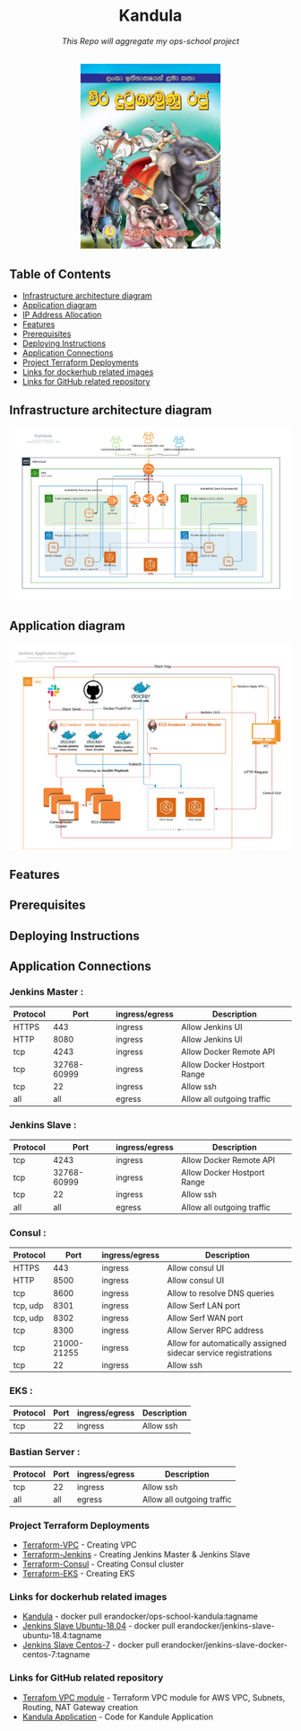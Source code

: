 <h1 align="center">Kandula</h1>
<h6 align="center">This Repo will aggregate my ops-school project</h6>

<p align="center"><img width="250px" src="./kandula.jpg"></p>

## Table of Contents

- [Infrastructure architecture diagram](#Infrastructure-architecture-diagram)
- [Application diagram](#Application-diagram)
- [IP Address Allocation](/network_address_design/network_adresses_design.md)
- [Features](#features)
- [Prerequisites](#prerequisites)
- [Deploying Instructions](#deploying-instructions)
- [Application Connections](#Application-Connections)
- [Project Terraform Deployments](#Project-Terraform-Deployments)
- [Links for dockerhub related images](#Links-for-dockerhub-related-images)
- [Links for GitHub related repository](#Links-for-GitHub-related-repository)

## Infrastructure architecture diagram
![architecture_diagram](./ops_school_project_architecture_diagram.png)

## Application diagram
![app_diagram](./ops_school-project_app_diagram.png)



## Features

## Prerequisites

## Deploying Instructions

## Application Connections

### Jenkins Master :
| Protocol | Port        | ingress/egress | Description                                                    |
| -------  | ----------- |--------------- | -------------------------------------------------------------- |
| HTTPS    | 443         | ingress        | Allow Jenkins UI                                               |
| HTTP     | 8080        | ingress        | Allow Jenkins UI                                               |
| tcp      | 4243        | ingress        | Allow Docker Remote API                                        |
| tcp      | 32768-60999 | ingress        | Allow Docker Hostport Range                                    |
| tcp      | 22          | ingress        | Allow ssh                                                      |
| all      | all         | egress         | Allow all outgoing traffic                                     |

### Jenkins Slave :
| Protocol | Port        | ingress/egress | Description                                                    |
| -------  | ----------- |--------------- | -------------------------------------------------------------- |
| tcp      | 4243        | ingress        | Allow Docker Remote API                                        |
| tcp      | 32768-60999 | ingress        | Allow Docker Hostport Range                                    |
| tcp      | 22          | ingress        | Allow ssh                                                      |
| all      | all         | egress         | Allow all outgoing traffic                                     |

### Consul :
| Protocol | Port        | ingress/egress | Description                                                    |
| -------  | ----------- |--------------- | -------------------------------------------------------------- |
| HTTPS    | 443         | ingress        | Allow consul  UI                                               |
| HTTP     | 8500        | ingress        | Allow consul  UI                                               |
| tcp      | 8600        | ingress        | Allow to resolve DNS queries                                   |
| tcp, udp | 8301        | ingress        | Allow Serf LAN port                                            |
| tcp, udp | 8302        | ingress        | Allow Serf WAN port                                            |
| tcp      | 8300        | ingress        | Allow Server RPC address                                       |
| tcp      | 21000-21255 | ingress        | Allow for automatically assigned sidecar service registrations |
| tcp      | 22          | ingress        | Allow ssh                                                      |

### EKS :
| Protocol | Port        | ingress/egress | Description                                                    |
| -------  | ----------- |--------------- | -------------------------------------------------------------- |
| tcp      | 22          | ingress        | Allow ssh                                                      |

### Bastian Server :
| Protocol | Port        | ingress/egress | Description                                                    |
| -------  | ----------- |--------------- | -------------------------------------------------------------- |
| tcp      | 22          | ingress        | Allow ssh                                                      |
| all      | all         | egress         | Allow all outgoing traffic                                     |

### Project Terraform Deployments 
- [Terraform-VPC](terraform_vpc) - Creating VPC
- [Terraform-Jenkins](terraform_jenkins) - Creating Jenkins Master & Jenkins Slave
- [Terraform-Consul](/terraform_consul) - Creating Consul cluster
- [Terraform-EKS](/terraform_eks) - Creating EKS


### Links for dockerhub related images
- [Kandula](https://hub.docker.com/repository/docker/erandocker/ops-school-kandula) - docker pull erandocker/ops-school-kandula:tagname
- [Jenkins Slave Ubuntu-18.04](https://hub.docker.com/repository/docker/erandocker/jenkins-slave-ubuntu-18.4) - docker pull erandocker/jenkins-slave-ubuntu-18.4:tagname
- [Jenkins Slave Centos-7](https://hub.docker.com/repository/docker/erandocker/jenkins-slave-docker-centos-7) - docker pull erandocker/jenkins-slave-docker-centos-7:tagname

### Links for GitHub related repository
- [Terrafom VPC module](https://github.com/eranmos/ops-school-terraform-aws-vpc.git) - Terraform VPC module for AWS VPC, Subnets, Routing, NAT Gateway creation  
- [Kandula Application](git@github.com:eranmos/ops-school-kandula-project-app.git) - Code for Kandule Application

